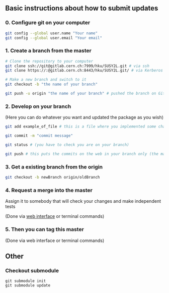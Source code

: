 ## Basic instructions about how to submit updates

### 0. Configure git on your computer
```sh
git config --global user.name "Your name"
git config --global user.email "Your email"
```

### 1. Create a branch from the master

```sh
# Clone the repository to your computer
git clone ssh://git@gitlab.cern.ch:7999/hku/SUSY2L.git # via ssh
git clone https://:@gitlab.cern.ch:8443/hku/SUSY2L.git/ # via Kerberos # do kinit user@CERN.CH first

# Make a new branch and switch to it
git checkout -b "the name of your branch"

git push -u origin "the name of your branch" # pushed the branch on GitLab
```

### 2. Develop on your branch

(Here you can do whatever you want and updated the package as you wish)
```sh
git add example_of_file # this is a file where you implemented some changes

git commit -m "commit message"

git status # (you have to check you are on your branch)

git push # this puts the commits on the web in your branch only (the master is unaffected)
```

### 3. Get a existing branch from the origin

```sh
git checkout -b newBranch origin/oldBranch
```

### 4. Request a merge into the master

Assign it to somebody that will check your changes and make independent tests

(Done via [web interface](https://gitlab.cern.ch/hku/SUSY2L/branches) or terminal commands)

### 5. Then you can tag this master

(Done via web interface or terminal commands)


## Other
### Checkout submodule
```
git submodule init
git submodule update
```
